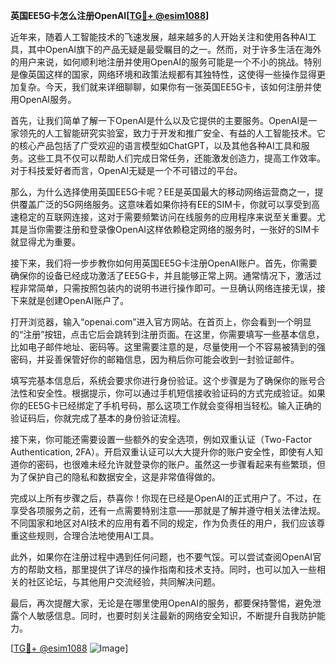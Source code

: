 **英国EE5G卡怎么注册OpenAI[[TG💪+ @esim1088](https://t.me/s/esim1088)]**

近年来，随着人工智能技术的飞速发展，越来越多的人开始关注和使用各种AI工具，其中OpenAI旗下的产品无疑是最受瞩目的之一。然而，对于许多生活在海外的用户来说，如何顺利地注册并使用OpenAI的服务可能是一个不小的挑战。特别是像英国这样的国家，网络环境和政策法规都有其独特性，这使得一些操作显得更加复杂。今天，我们就来详细聊聊，如果你有一张英国EE5G卡，该如何注册并使用OpenAI服务。

首先，让我们简单了解一下OpenAI是什么以及它提供的主要服务。OpenAI是一家领先的人工智能研究实验室，致力于开发和推广安全、有益的人工智能技术。它的核心产品包括了广受欢迎的语言模型如ChatGPT，以及其他各种AI工具和服务。这些工具不仅可以帮助人们完成日常任务，还能激发创造力，提高工作效率。对于科技爱好者而言，OpenAI无疑是一个不可错过的平台。

那么，为什么选择使用英国EE5G卡呢？EE是英国最大的移动网络运营商之一，提供覆盖广泛的5G网络服务。这意味着如果你持有EE的SIM卡，你就可以享受到高速稳定的互联网连接，这对于需要频繁访问在线服务的应用程序来说至关重要。尤其是当你需要注册和登录像OpenAI这样依赖稳定网络的服务时，一张好的SIM卡就显得尤为重要。

接下来，我们将一步步教你如何用英国EE5G卡注册OpenAI账户。首先，你需要确保你的设备已经成功激活了EE5G卡，并且能够正常上网。通常情况下，激活过程非常简单，只需按照包装内的说明书进行操作即可。一旦确认网络连接无误，接下来就是创建OpenAI账户了。

打开浏览器，输入“openai.com”进入官方网站。在首页上，你会看到一个明显的“注册”按钮，点击它后会跳转到注册页面。在这里，你需要填写一些基本信息，比如电子邮件地址、密码等。这里需要注意的是，尽量使用一个不容易被猜到的强密码，并妥善保管好你的邮箱信息，因为稍后你可能会收到一封验证邮件。

填写完基本信息后，系统会要求你进行身份验证。这个步骤是为了确保你的账号合法性和安全性。根据提示，你可以通过手机短信接收验证码的方式完成验证。如果你的EE5G卡已经绑定了手机号码，那么这项工作就会变得相当轻松。输入正确的验证码后，你就完成了基本的身份验证流程。

接下来，你可能还需要设置一些额外的安全选项，例如双重认证（Two-Factor Authentication, 2FA）。开启双重认证可以大大提升你的账户安全性，即使有人知道你的密码，也很难未经允许就登录你的账户。虽然这一步骤看起来有些繁琐，但为了保护自己的隐私和数据安全，这是非常值得做的。

完成以上所有步骤之后，恭喜你！你现在已经是OpenAI的正式用户了。不过，在享受各项服务之前，还有一点需要特别注意——那就是了解并遵守相关法律法规。不同国家和地区对AI技术的应用有着不同的规定，作为负责任的用户，我们应该尊重这些规则，合理合法地使用AI工具。

此外，如果你在注册过程中遇到任何问题，也不要气馁。可以尝试查阅OpenAI官方的帮助文档，那里提供了详尽的操作指南和技术支持。同时，也可以加入一些相关的社区论坛，与其他用户交流经验，共同解决问题。

最后，再次提醒大家，无论是在哪里使用OpenAI的服务，都要保持警惕，避免泄露个人敏感信息。同时，也要时刻关注最新的网络安全知识，不断提升自我防护能力。

[[TG💪+ @esim1088](https://t.me/s/esim1088) ![Image](https://i.postimg.cc/4NQfJmqS/Snipaste-2025-05-13-00-14-12.png)]